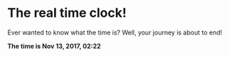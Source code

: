 # The real time clock!

Ever wanted to know what the time is? Well, your journey is about to end!

**The time is Nov 13, 2017, 02:22**